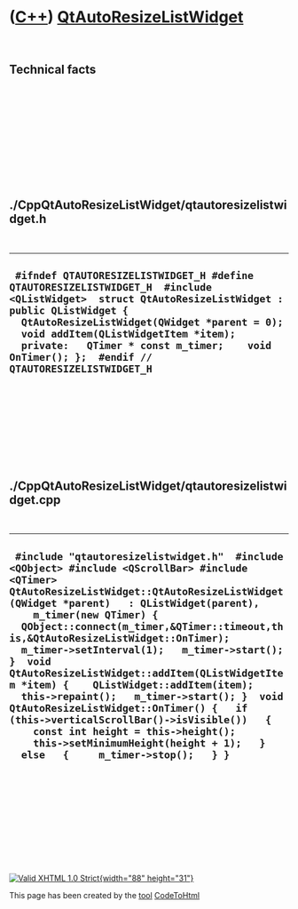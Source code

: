 



 

 

 

 

 

([C++](Cpp.htm)) [QtAutoResizeListWidget](CppQtAutoResizeListWidget.htm)
========================================================================

 

Technical facts
---------------

 

 

 

 

 

 

./CppQtAutoResizeListWidget/qtautoresizelistwidget.h
----------------------------------------------------

 

  ------------------------------------------------------------------------------------------------------------------------------------------------------------------------------------------------------------------------------------------------------------------------------------------------------------------------------------------
  ` #ifndef QTAUTORESIZELISTWIDGET_H #define QTAUTORESIZELISTWIDGET_H  #include <QListWidget>  struct QtAutoResizeListWidget : public QListWidget {   QtAutoResizeListWidget(QWidget *parent = 0);   void addItem(QListWidgetItem *item);    private:   QTimer * const m_timer;    void OnTimer(); };  #endif // QTAUTORESIZELISTWIDGET_H`
  ------------------------------------------------------------------------------------------------------------------------------------------------------------------------------------------------------------------------------------------------------------------------------------------------------------------------------------------

 

 

 

 

 

./CppQtAutoResizeListWidget/qtautoresizelistwidget.cpp
------------------------------------------------------

 

  -------------------------------------------------------------------------------------------------------------------------------------------------------------------------------------------------------------------------------------------------------------------------------------------------------------------------------------------------------------------------------------------------------------------------------------------------------------------------------------------------------------------------------------------------------------------------------------------------------------------------------------------------------------------------------------------------------------------------
  ` #include "qtautoresizelistwidget.h"  #include <QObject> #include <QScrollBar> #include <QTimer>  QtAutoResizeListWidget::QtAutoResizeListWidget(QWidget *parent)   : QListWidget(parent),     m_timer(new QTimer) {   QObject::connect(m_timer,&QTimer::timeout,this,&QtAutoResizeListWidget::OnTimer);   m_timer->setInterval(1);   m_timer->start(); }  void QtAutoResizeListWidget::addItem(QListWidgetItem *item) {    QListWidget::addItem(item);   this->repaint();   m_timer->start(); }  void QtAutoResizeListWidget::OnTimer() {   if (this->verticalScrollBar()->isVisible())   {     const int height = this->height();     this->setMinimumHeight(height + 1);   }   else   {     m_timer->stop();   } }`
  -------------------------------------------------------------------------------------------------------------------------------------------------------------------------------------------------------------------------------------------------------------------------------------------------------------------------------------------------------------------------------------------------------------------------------------------------------------------------------------------------------------------------------------------------------------------------------------------------------------------------------------------------------------------------------------------------------------------------

 

 

 

 

 





 

[![Valid XHTML 1.0 Strict](valid-xhtml10.png){width="88"
height="31"}](http://validator.w3.org/check?uri=referer)

This page has been created by the [tool](Tools.htm)
[CodeToHtml](ToolCodeToHtml.htm)

